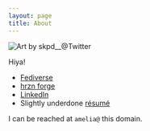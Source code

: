 ```yaml
---
layout: page
title: About
---
```


<div class="about-photos">
<img src="/assets/mia.png" title="Art by skpd__@Twitter">
</div>

Hiya!

* [Fediverse](https://lottia.net/users/kivikakk)
* [hrzn forge](https://hrzn.ee/kivikakk)
* [LinkedIn](https://www.linkedin.com/in/kivikakk/)
* Slightly underdone [r&eacute;sum&eacute;](https://f.hrzn.ee/kivikakk.pdf)

I can be reached at `amelia@` this domain.

<div style="clear: both;"></div>
